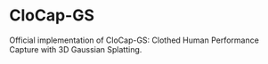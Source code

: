 # CloCap-GS
Official implementation of CloCap-GS: Clothed Human Performance Capture with 3D Gaussian Splatting.
